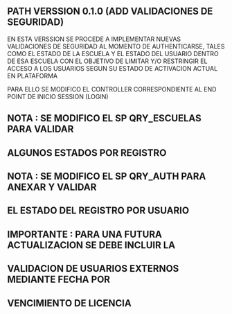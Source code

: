 ## PATH VERSSION 0.1.0 (ADD VALIDACIONES DE SEGURIDAD)

EN ESTA VERSSION SE PROCEDE A IMPLEMENTAR NUEVAS VALIDACIONES
DE SEGURIDAD AL MOMENTO DE AUTHENTICARSE, TALES COMO EL ESTADO
DE LA ESCUELA Y EL ESTADO DEL USUARIO DENTRO DE ESA ESCUELA
CON EL OBJETIVO DE LIMITAR Y/O RESTRINGIR EL ACCESO A LOS USUARIOS
SEGUN SU ESTADO DE ACTIVACION ACTUAL EN PLATAFORMA

PARA ELLO SE MODIFICO EL CONTROLLER CORRESPONDIENTE AL END POINT
DE INICIO SESSION (LOGIN)

## NOTA : SE MODIFICO EL SP QRY_ESCUELAS PARA VALIDAR 
## ALGUNOS ESTADOS POR REGISTRO

## NOTA : SE MODIFICO EL SP QRY_AUTH PARA ANEXAR Y VALIDAR
## EL ESTADO DEL REGISTRO POR USUARIO

## IMPORTANTE : PARA UNA FUTURA ACTUALIZACION SE DEBE INCLUIR LA
## VALIDACION DE USUARIOS EXTERNOS MEDIANTE FECHA POR
## VENCIMIENTO DE LICENCIA